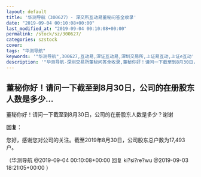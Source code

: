 ```yaml
---
layout: default
title: '华测导航（300627）- 深交所互动易董秘问答全收录'
date: "2019-09-04 00:10:08+00:00"
last_modified_at: "2019-09-04 00:10:08+00:00"
permalink: /stock/sz/300627/
categories: szstock
cover: 
tags: "华测导航"
keywords: '"华测导航",300627,互动易,深证互动易,深圳交易所,上证易互动,上证e互动'
description: '"华测导航-深圳交易所董秘问答全收录,董秘你好！请问一下截至到8月30日，公司的在册股东人数是多少？谢谢"'
---
```


## 董秘你好！请问一下截至到8月30日，公司的在册股东人数是多少...

董秘你好！请问一下截至到8月30日，公司的在册股东人数是多少？谢谢

**回复**：

您好，感谢您对公司的关注。截至2019年8月30日，公司股东总户数为17,493户。 

（华测导航  @2019-09-04 00:10:08+00:00 回复 ki?si?re?wu  @2019-09-03 18:21:05+00:00 ）

